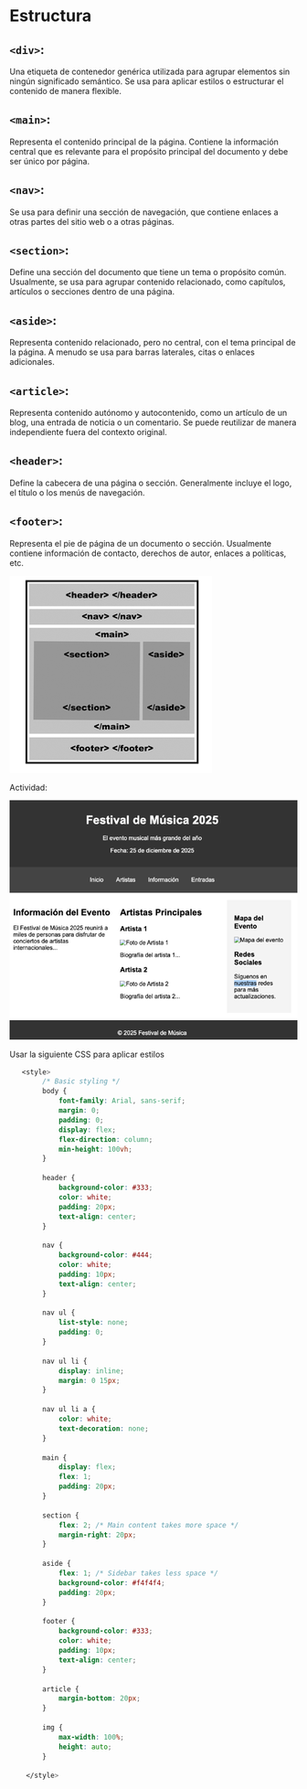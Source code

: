 # Estructura

## `<div>`:
Una etiqueta de contenedor genérica utilizada para agrupar elementos sin ningún significado semántico. Se usa para aplicar estilos o estructurar el contenido de manera flexible.

## `<main>`:
Representa el contenido principal de la página. Contiene la información central que es relevante para el propósito principal del documento y debe ser único por página.

## `<nav>`:
Se usa para definir una sección de navegación, que contiene enlaces a otras partes del sitio web o a otras páginas.

## `<section>`:
Define una sección del documento que tiene un tema o propósito común. Usualmente, se usa para agrupar contenido relacionado, como capítulos, artículos o secciones dentro de una página.

## `<aside>`:
Representa contenido relacionado, pero no central, con el tema principal de la página. A menudo se usa para barras laterales, citas o enlaces adicionales.

## `<article>`:
Representa contenido autónomo y autocontenido, como un artículo de un blog, una entrada de noticia o un comentario. Se puede reutilizar de manera independiente fuera del contexto original.

## `<header>`:
Define la cabecera de una página o sección. Generalmente incluye el logo, el título o los menús de navegación.

## `<footer>`:
Representa el pie de página de un documento o sección. Usualmente contiene información de contacto, derechos de autor, enlaces a políticas, etc.

![HTML Estructura](../../x-assets/UF1841/html.estructura.png)

Actividad:

![HTML Estructura Actividad](../../x-assets/UF1841/html.estructura.actividad.png)

Usar la siguiente CSS para aplicar estilos
```css
   <style>
        /* Basic styling */
        body {
            font-family: Arial, sans-serif;
            margin: 0;
            padding: 0;
            display: flex;
            flex-direction: column;
            min-height: 100vh;
        }

        header {
            background-color: #333;
            color: white;
            padding: 20px;
            text-align: center;
        }

        nav {
            background-color: #444;
            color: white;
            padding: 10px;
            text-align: center;
        }

        nav ul {
            list-style: none;
            padding: 0;
        }

        nav ul li {
            display: inline;
            margin: 0 15px;
        }

        nav ul li a {
            color: white;
            text-decoration: none;
        }

        main {
            display: flex;
            flex: 1;
            padding: 20px;
        }

        section {
            flex: 2; /* Main content takes more space */
            margin-right: 20px;
        }

        aside {
            flex: 1; /* Sidebar takes less space */
            background-color: #f4f4f4;
            padding: 20px;
        }

        footer {
            background-color: #333;
            color: white;
            padding: 10px;
            text-align: center;
        }

        article {
            margin-bottom: 20px;
        }

        img {
            max-width: 100%;
            height: auto;
        }

    </style>
```